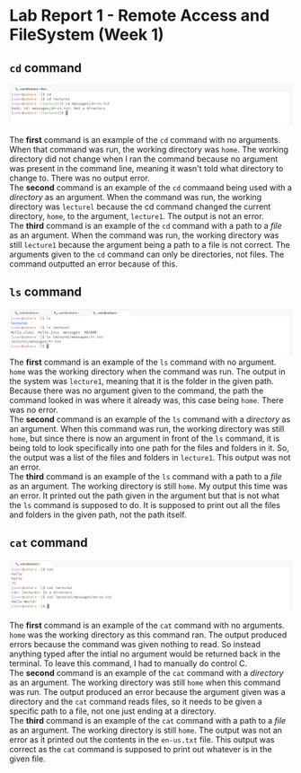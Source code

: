 # Lab Report 1 - Remote Access and FileSystem (Week 1)

## `cd` command
![Image](cdCommand.png)

The **first** command is an example of the `cd` command with no arguments. 
   When that command was run, the working directory was `home`. The working directory did not change when I ran the command because no argument was present in the command line, meaning it wasn't told what directory to change to. There was no output error.
<br/> The **second** command is an example of the `cd` commaand being used with a *directory* as an argument.
   When the command was run, the working directory was `lecturel` because the cd command changed the current directory, `home`, to the argument, `lecture1`. The output is not an error.
<br/> The **third** command is an example of the `cd` command with a path to a *file* as an argument.
   When the command was run, the working directory was still `lecture1` because the argument being a path to a file is not correct. 
   The arguments given to the `cd` command can only be directories, not files. The command outputted an error because of this. 

## `ls` command
![Image](lsCommand.png)
The **first** command is an example of the `ls` command with no argument. `home` was the working directory when the command was run. The output in the system was `lecture1`, meaning that it is the folder in the given path. Because there was no argument given to the command, the path the command looked in was where it already was, this case being `home`. There was no error.
<br/> The **second** command is an example of the `ls` command with a *directory* as an argument. When this command was run, the working directory was still `home`, but since there is now an argument in front of the `ls` command, it is being told to look specifically into one path for the files and folders in it. So, the output was a list of the files and folders in `lecture1`. This output was not an error.
<br/> The **third** command is an example of the `ls` command with a path to a *file* as an argument. The working directory is still `home`. My output this time was an error. It printed out the path given in the argument but that is not what the `ls` command is supposed to do. It is supposed to print out all the files and folders in the given path, not the path itself.
   

## `cat` command
![Image](catCommand.png)

The **first** command is an example of the `cat` command with no arguments. `home` was the working directory as this command ran. The output produced errors because the command was given nothing to read. So instead anything typed after the intial no argument would be returned back in the terminal. To leave this command, I had to manually do control C.
<br/> The **second** command is an example of the `cat` command with a *directory* as an argument. The working directory was still `home` when this command was run. The output produced an error because the argument given was a directory and the `cat` command reads files, so it needs to be given a specific path to a file, not one just ending at a directory.
<br/> The **third** command is an example of the `cat` command with a path to a *file* as an argument. The working directory is still `home`. The output was not an error as it printed out the contents in the `en-us.txt` file. This output was correct as the `cat` command is supposed to print out whatever is in the given file. 
